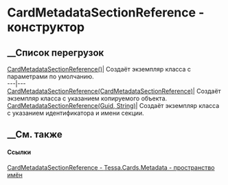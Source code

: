# CardMetadataSectionReference - конструктор
##  __Список перегрузок
[CardMetadataSectionReference()](M_Tessa_Cards_Metadata_CardMetadataSectionReference__ctor.htm)|
Создаёт экземпляр класса с параметрами по умолчанию.  
---|---  
[CardMetadataSectionReference(CardMetadataSectionReference)](M_Tessa_Cards_Metadata_CardMetadataSectionReference__ctor_2.htm)|
Создаёт экземпляр класса с указанием копируемого объекта.  
[CardMetadataSectionReference(Guid,
String)](M_Tessa_Cards_Metadata_CardMetadataSectionReference__ctor_1.htm)|
Создаёт экземпляр класса с указанием идентификатора и имени секции.  
## __См. также
#### Ссылки
[CardMetadataSectionReference -
](T_Tessa_Cards_Metadata_CardMetadataSectionReference.htm)
[Tessa.Cards.Metadata - пространство имён](N_Tessa_Cards_Metadata.htm)
